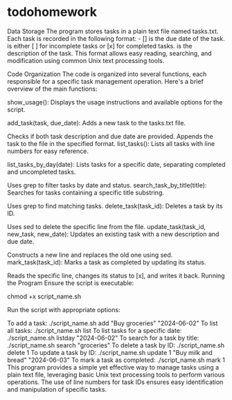 # todohomework
Data Storage
The program stores tasks in a plain text file named tasks.txt. Each task is recorded in the following format:
<DUE DATE> - [<STATUS>] <TASK DESCRIPTION>
<DUE DATE> is the due date of the task.
<STATUS> is either [ ] for incomplete tasks or [x] for completed tasks.
<TASK DESCRIPTION> is the description of the task.
This format allows easy reading, searching, and modification using common Unix text processing tools.

Code Organization
The code is organized into several functions, each responsible for a specific task management operation. Here's a brief overview of the main functions:

show_usage(): Displays the usage instructions and available options for the script.

add_task(task, due_date): Adds a new task to the tasks.txt file.

Checks if both task description and due date are provided.
Appends the task to the file in the specified format.
list_tasks(): Lists all tasks with line numbers for easy reference.

list_tasks_by_day(date): Lists tasks for a specific date, separating completed and uncompleted tasks.

Uses grep to filter tasks by date and status.
search_task_by_title(title): Searches for tasks containing a specific title substring.

Uses grep to find matching tasks.
delete_task(task_id): Deletes a task by its ID.

Uses sed to delete the specific line from the file.
update_task(task_id, new_task, new_date): Updates an existing task with a new description and due date.

Constructs a new line and replaces the old one using sed.
mark_task(task_id): Marks a task as completed by updating its status.

Reads the specific line, changes its status to [x], and writes it back.
Running the Program
Ensure the script is executable:

chmod +x script_name.sh

Run the script with appropriate options:

To add a task:
./script_name.sh add "Buy groceries" "2024-06-02"
To list all tasks:
./script_name.sh list
To list tasks for a specific date:
./script_name.sh listday "2024-06-02"
To search for a task by title:
./script_name.sh search "groceries"
To delete a task by ID:
./script_name.sh delete 1
To update a task by ID:
./script_name.sh update 1 "Buy milk and bread" "2024-06-03"
To mark a task as completed:
./script_name.sh mark 1
This program provides a simple yet effective way to manage tasks using a plain text file, leveraging basic Unix text processing tools to perform various operations. The use of line numbers for task IDs ensures easy identification and manipulation of specific tasks.






